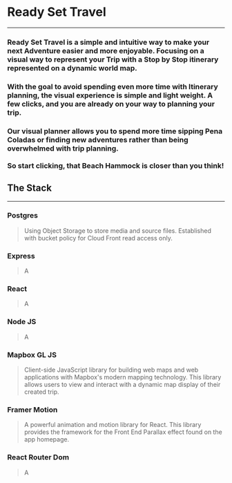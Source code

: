 # Ready Set Travel  
- - - 
### Ready Set Travel is a simple and intuitive way to make your next Adventure easier and more enjoyable. Focusing on a visual way to represent your Trip with a Stop by Stop itinerary represented on a dynamic world map.
### With the goal to avoid spending even more time with Itinerary planning, the visual experience is simple and light weight. A few clicks, and you are already on your way to planning your trip.
### Our visual planner allows you to spend more time sipping Pena Coladas or finding new adventures rather than being overwhelmed with trip planning. <br/> <br/>So start clicking, that Beach Hammock is closer than you think!
## The Stack
- - -
### Postgres
> Using Object Storage to store media and source files. Established with bucket policy for Cloud Front read access only.
>

### Express
>  A
>

### React
> A
>

### Node JS 
> A
>

### Mapbox GL JS
> Client-side JavaScript library for building web maps and web applications with Mapbox's modern mapping technology.
> This library allows users to view and interact with a dynamic map display of their created trip. 

### Framer Motion 
> A powerful animation and motion library for React. 
> This library provides the framework for the Front End Parallax effect found on the app homepage. 

### React Router Dom 
> A
>

